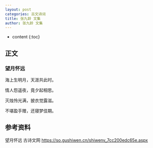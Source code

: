 ```yaml
---
layout: post
categories: 古文诗词
title: 张九龄 文集
author: 张九龄 文集
---
```

* content
{:toc}

## 正文

### 望月怀远

海上生明月，天涯共此时。

情人怨遥夜，竟夕起相思。

灭烛怜光满，披衣觉露滋。

不堪盈手赠，还寝梦佳期。 




## 参考资料

望月怀远 古诗文网 <https://so.gushiwen.cn/shiwenv_7cc200edc65e.aspx>